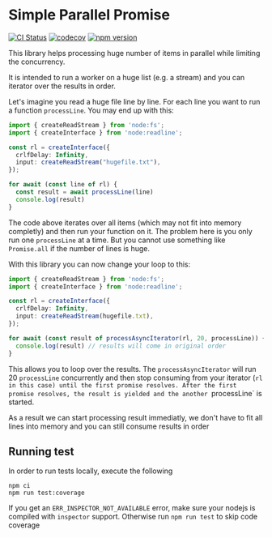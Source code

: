 # Simple Parallel Promise

[![CI Status](https://github.com/stschulte/simple-parallel-promise/workflows/CI/badge.svg)](https://github.com/stschulte/simple-parallel-promise/actions/workflows/test.yml)
[![codecov](https://codecov.io/gh/stschulte/simple-parallel-promise/graph/badge.svg?token=VO6C4ZG7YD)](https://codecov.io/gh/stschulte/simple-parallel-promise)
[![npm version](https://badge.fury.io/js/simple-parallel-promise.svg)](https://badge.fury.io/js/simple-parallel-promise)

This library helps processing huge number of items in parallel while limiting
the concurrency.

It is intended to run a worker on a huge list (e.g. a stream) and you
can iterator over the results in order.

Let's imagine you read a huge file line by line. For each line you
want to run a function `processLine`. You may end up with this:

```typescript
import { createReadStream } from 'node:fs';
import { createInterface } from 'node:readline';

const rl = createInterface({
  crlfDelay: Infinity,
  input: createReadStream("hugefile.txt"),
});

for await (const line of rl) {
  const result = await processLine(line)
  console.log(result)
}
```

The code above iterates over all items (which may not fit into memory
completly) and then run your function on it. The problem here is you only
run one `processLine` at a time. But you cannot use something like `Promise.all`
if the number of lines is huge.

With this library you can now change your loop to this:

```typescript
import { createReadStream } from 'node:fs';
import { createInterface } from 'node:readline';

const rl = createInterface({
  crlfDelay: Infinity,
  input: createReadStream(hugefile.txt),
});

for await (const result of processAsyncIterator(rl, 20, processLine)) {
  console.log(result) // results will come in original order
}
```

This allows you to loop over the results. The `processAsyncIterator` will
run 20 `processLine` concurrently and then stop consuming from your iterator
(`rl in this case) until the first promise resolves. After the first promise
resolves, the result is yielded and the another `processLine` is started.

As a result we can start processing result immediatly, we don't have to fit
all lines into memory and you can still consume results in order

## Running test

In order to run tests locally, execute the following

```console
npm ci
npm run test:coverage
```

If you get an `ERR_INSPECTOR_NOT_AVAILABLE` error, make sure your nodejs is compiled with
`inspector` support. Otherwise run `npm run test` to skip code coverage
